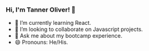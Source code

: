 ### Hi, I'm Tanner Oliver! 👋

- 🌱 I’m currently learning React.
- 👯 I’m looking to collaborate on Javascript projects.
- 💬 Ask me about my bootcamp experience.
- 😄 Pronouns: He/His.
